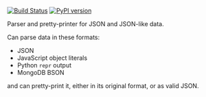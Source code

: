[![Build Status](https://travis-ci.org/saintamh/canif.svg?branch=master)](https://travis-ci.org/saintamh/canif)
[![PyPI version](https://badge.fury.io/py/canif.svg)](https://pypi.org/project/canif/)

Parser and pretty-printer for JSON and JSON-like data.

Can parse data in these formats:

* JSON
* JavaScript object literals
* Python `repr` output
* MongoDB BSON

and can pretty-print it, either in its original format, or as valid JSON.